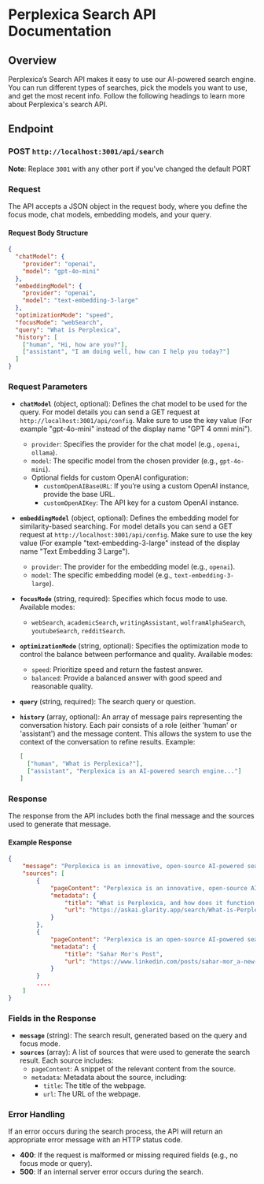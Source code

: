 # Perplexica Search API Documentation

## Overview

Perplexica’s Search API makes it easy to use our AI-powered search engine. You can run different types of searches, pick the models you want to use, and get the most recent info. Follow the following headings to learn more about Perplexica's search API.

## Endpoint

### **POST** `http://localhost:3001/api/search`

**Note**: Replace `3001` with any other port if you've changed the default PORT

### Request

The API accepts a JSON object in the request body, where you define the focus mode, chat models, embedding models, and your query.

#### Request Body Structure

```json
{
  "chatModel": {
    "provider": "openai",
    "model": "gpt-4o-mini"
  },
  "embeddingModel": {
    "provider": "openai",
    "model": "text-embedding-3-large"
  },
  "optimizationMode": "speed",
  "focusMode": "webSearch",
  "query": "What is Perplexica",
  "history": [
    ["human", "Hi, how are you?"],
    ["assistant", "I am doing well, how can I help you today?"]
  ]
}
```

### Request Parameters

- **`chatModel`** (object, optional): Defines the chat model to be used for the query. For model details you can send a GET request at `http://localhost:3001/api/config`. Make sure to use the key value (For example "gpt-4o-mini" instead of the display name "GPT 4 omni mini").

  - `provider`: Specifies the provider for the chat model (e.g., `openai`, `ollama`).
  - `model`: The specific model from the chosen provider (e.g., `gpt-4o-mini`).
  - Optional fields for custom OpenAI configuration:
    - `customOpenAIBaseURL`: If you’re using a custom OpenAI instance, provide the base URL.
    - `customOpenAIKey`: The API key for a custom OpenAI instance.

- **`embeddingModel`** (object, optional): Defines the embedding model for similarity-based searching. For model details you can send a GET request at `http://localhost:3001/api/config`. Make sure to use the key value (For example "text-embedding-3-large" instead of the display name "Text Embedding 3 Large").

  - `provider`: The provider for the embedding model (e.g., `openai`).
  - `model`: The specific embedding model (e.g., `text-embedding-3-large`).

- **`focusMode`** (string, required): Specifies which focus mode to use. Available modes:

  - `webSearch`, `academicSearch`, `writingAssistant`, `wolframAlphaSearch`, `youtubeSearch`, `redditSearch`.

- **`optimizationMode`** (string, optional): Specifies the optimization mode to control the balance between performance and quality. Available modes:

  - `speed`: Prioritize speed and return the fastest answer.
  - `balanced`: Provide a balanced answer with good speed and reasonable quality.

- **`query`** (string, required): The search query or question.

- **`history`** (array, optional): An array of message pairs representing the conversation history. Each pair consists of a role (either 'human' or 'assistant') and the message content. This allows the system to use the context of the conversation to refine results. Example:

  ```json
  [
    ["human", "What is Perplexica?"],
    ["assistant", "Perplexica is an AI-powered search engine..."]
  ]
  ```

### Response

The response from the API includes both the final message and the sources used to generate that message.

#### Example Response

```json
{
	"message": "Perplexica is an innovative, open-source AI-powered search engine designed to enhance the way users search for information online. Here are some key features and characteristics of Perplexica:\n\n- **AI-Powered Technology**: It utilizes advanced machine learning algorithms to not only retrieve information but also to understand the context and intent behind user queries, providing more relevant results [1][5].\n\n- **Open-Source**: Being open-source, Perplexica offers flexibility and transparency, allowing users to explore its functionalities without the constraints of proprietary software [3][10].",
	"sources": [
		{
			"pageContent": "Perplexica is an innovative, open-source AI-powered search engine designed to enhance the way users search for information online.",
			"metadata": {
				"title": "What is Perplexica, and how does it function as an AI-powered search ...",
				"url": "https://askai.glarity.app/search/What-is-Perplexica--and-how-does-it-function-as-an-AI-powered-search-engine"
			}
		},
		{
			"pageContent": "Perplexica is an open-source AI-powered search tool that dives deep into the internet to find precise answers.",
			"metadata": {
				"title": "Sahar Mor's Post",
				"url": "https://www.linkedin.com/posts/sahar-mor_a-new-open-source-project-called-perplexica-activity-7204489745668694016-ncja"
			}
		}
        ....
	]
}
```

### Fields in the Response

- **`message`** (string): The search result, generated based on the query and focus mode.
- **`sources`** (array): A list of sources that were used to generate the search result. Each source includes:
  - `pageContent`: A snippet of the relevant content from the source.
  - `metadata`: Metadata about the source, including:
    - `title`: The title of the webpage.
    - `url`: The URL of the webpage.

### Error Handling

If an error occurs during the search process, the API will return an appropriate error message with an HTTP status code.

- **400**: If the request is malformed or missing required fields (e.g., no focus mode or query).
- **500**: If an internal server error occurs during the search.
